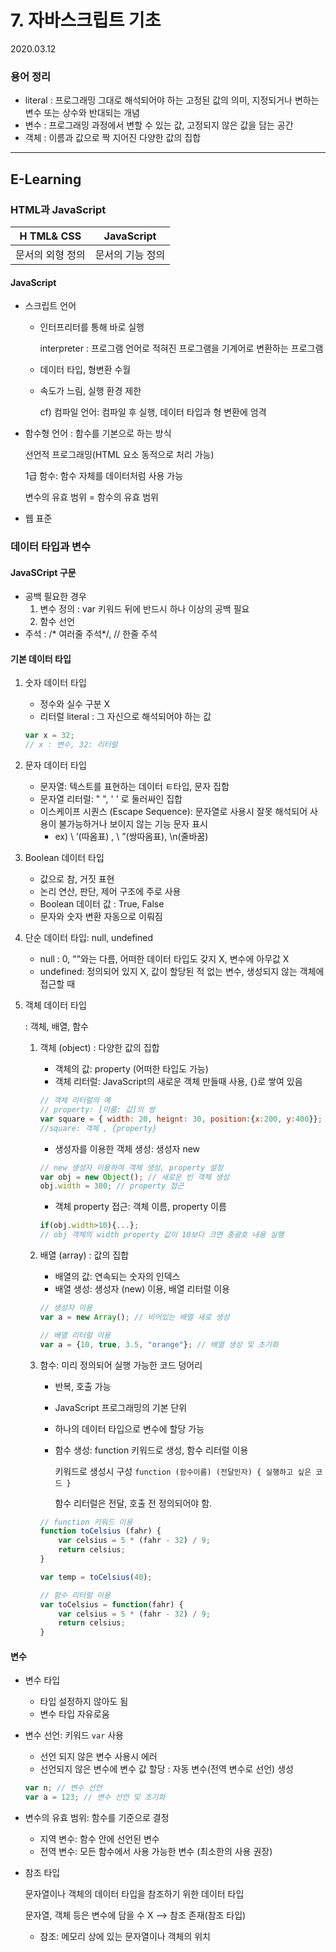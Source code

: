 # 7. 자바스크립트 기초

2020.03.12

### 용어 정리

- literal : 프로그래밍 그대로 해석되어야 하는 고정된 값의 의미, 지정되거나 변하는 변수 또는 상수와 반대되는 개념
- 변수 : 프로그래밍 과정에서 변할 수 있는 값, 고정되지 않은 값을 담는 공간
- 객체 : 이름과 값으로 짝 지어진 다양한 값의 집합

---

## E-Learning

### HTML과 JavaScript

| H TML& CSS       | JavaScript       |
| ---------------- | ---------------- |
| 문서의 외형 정의 | 문서의 기능 정의 |

#### JavaScript

- 스크립트 언어

  - 인터프리터를 통해 바로 실행

    interpreter : 프로그램 언어로 적혀진 프로그램을 기계어로 변환하는 프로그램

  - 데이터 타입, 형변환 수월

  - 속도가 느림, 실행 환경 제한

    cf) 컴파일 언어: 컴파일 후 실행, 데이터 타입과 형 변환에 엄격

- 함수형 언어 : 함수를 기본으로 하는 방식

  선언적 프로그래밍(HTML 요소 동적으로 처리 가능)

  1급 함수: 함수 자체를 데이터처럼 사용 가능

  변수의 유효 범위 = 함수의 유효 범위

- 웹 표준

### 데이터  타입과  변수

#### JavaSCript 구문

- 공백 필요한 경우
  1. 변수 정의 : var 키워드 뒤에 반드시 하나 이상의 공백 필요
  2. 함수 선언 
- 주석 : /* 여러줄 주석*/, // 한줄 주석

#### 기본 데이터 타입

1. 숫자 데이터 타입

   - 정수와 실수 구분 X
   - 리터럴 literal : 그 자신으로 해석되어야 하는 값

   ```javascript
   var x = 32;
   // x : 변수, 32: 리터럴
   ```

2. 문자 데이터 타입

   - 문자열: 텍스트를 표현하는 데이터 ㅌ타입, 문자 집합
   - 문자열 리터럴: " ", ' ' 로 둘러싸인 집합
   - 이스케이프 시퀀스 (Escape Sequence): 문자열로 사용시 잘못 해석되어 사용이 불가능하거나 보이지 않는 기능 문자 표시
     - ex) \ ’(따옴표) , \ ”(쌍따옴표), \n(줄바꿈)  

3. Boolean 데이터 타입

   - 값으로 참, 거짓 표현
   - 논리 연산, 판단, 제어 구조에 주로 사용
   - Boolean 데이터 값 : True, False
   - 문자와 숫자 변환 자동으로 이뤄짐

4. 단순 데이터 타입: null, undefined

   - null : 0, ""와는 다름, 어떠한 데이터 타입도 갖지 X, 변수에 아무값 X
   - undefined: 정의되어 있지 X, 값이 할당된 적 없는 변수, 생성되지 않는 객체에 접근할 때

5. 객체 데이터 타입

   : 객체, 배열, 함수

   1. 객체 (object) : 다양한 값의 집합

      - 객체의 값: property (어떠한 타입도 가능)
      - 객체 리터럴: JavaScript의 새로운 객체 만들때 사용, {}로 쌓여 있음

      ```javascript
      // 객체 리터럴의 예
      // property: [이름: 값]의 쌍
      var square = { width: 20, heignt: 30, position:{x:200, y:400}};
      //square: 객체 , {property}
      ```

      - 생성자를 이용한 객체 생성: 생성자 new

      ```javascript
      // new 생성자 이용하여 객체 생성, property 설정
      var obj = new Object(); // 새로운 빈 객체 생성
      obj.width = 300; // property 접근
      ```

      - 객체 property 접근: 객체 이름, property 이름

      ```javascript
      if(obj.width>10){...};
      // obj 객체의 width property 값이 10보다 크면 중괄호 내용 실행
      ```

   2. 배열 (array) : 값의 집합

      - 배열의 값: 연속되는 숫자의 인덱스
      - 배열 생성: 생성자 (new) 이용, 배열 리터럴 이용

      ```javascript
      // 생성자 이용
      var a = new Array(); // 비어있는 배열 새로 생성
      
      // 배열 리터럴 이용
      var a = {10, true, 3.5, "orange"}; // 배열 생성 및 초기화
      ```

   3. 함수:  미리 정의되어 실행 가능한 코드 덩어리

      - 반복, 호출 가능

      - JavaScript 프로그래밍의 기본 단위

      - 하나의 데이터 타입으로 변수에 할당 가능

      - 함수 생성: function 키워드로 생성, 함수 리터럴 이용

        키워드로 생성시 구성 `function (함수이름) (전달인자) { 실행하고 싶은 코드 }`

        함수 리터럴은 전달, 호출 전 정의되어야 함.

      ```javascript
      // function 키워드 이용
      function toCelsius (fahr) {
          var celsius = 5 * (fahr - 32) / 9;
          return celsius;
      }
      
      var temp = toCelsius(40);
      
      // 함수 리터럴 이용
      var toCelsius = function(fahr) {
          var celsius = 5 * (fahr - 32) / 9;
          return celsius;
      }
      ```

#### 변수

- 변수 타입

  - 타입 설정하지 않아도 됨
  - 변수 타입 자유로움

- 변수 선언: 키워드 `var` 사용

  - 선언 되지 않은 변수 사용시 에러
  - 선언되지 않은 변수에 변수 값 할당 : 자동 변수(전역 변수로 선언) 생성 

  ```javascript
  var n; // 변수 선언
  var a = 123; // 변수 선언 및 초기화
  ```

- 변수의 유효 범위: 함수를 기준으로 결정

  - 지역 변수: 함수 안에 선언된 변수
  - 전역 변수: 모든 함수에서 사용 가능한 변수 (최소한의 사용 권장)

- 참조 타입

  문자열이나 객체의 데이터 타입을 참조하기 위한 데이터 타입

  문자열, 객체 등은 변수에 담을 수 X --> 참조 존재(참조 타입)

  - 참조: 메모리 상에 있는 문자열이나 객체의 위치